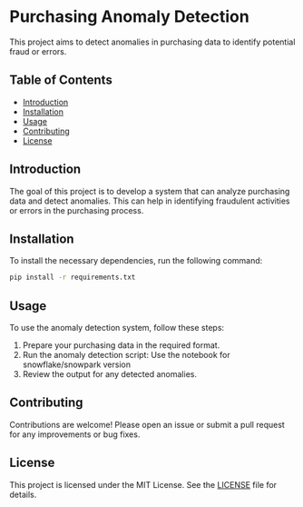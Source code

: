 # Purchasing Anomaly Detection

This project aims to detect anomalies in purchasing data to identify potential fraud or errors.

## Table of Contents
- [Introduction](#introduction)
- [Installation](#installation)
- [Usage](#usage)
- [Contributing](#contributing)
- [License](#license)

## Introduction
The goal of this project is to develop a system that can analyze purchasing data and detect anomalies. This can help in identifying fraudulent activities or errors in the purchasing process.

## Installation
To install the necessary dependencies, run the following command:
```bash
pip install -r requirements.txt
```

## Usage
To use the anomaly detection system, follow these steps:
1. Prepare your purchasing data in the required format.
2. Run the anomaly detection script: Use the notebook for snowflake/snowpark version
3. Review the output for any detected anomalies.

## Contributing
Contributions are welcome! Please open an issue or submit a pull request for any improvements or bug fixes.

## License
This project is licensed under the MIT License. See the [LICENSE](LICENSE) file for details.